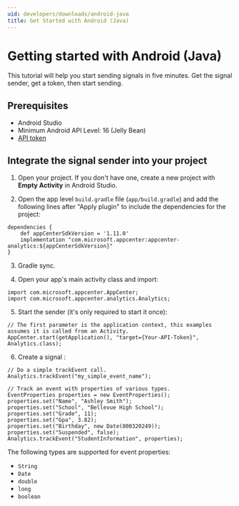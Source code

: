```yaml
---
uid: developers/downloads/android-java
title: Get Started with Android (Java)
---
```

# Getting started with Android (Java) 
 
This tutorial will help you start sending signals in five minutes. Get the signal sender, get a token, then start sending. 
 
## Prerequisites 
- Android Studio 
- Minimum Android API Level: 16 (Jelly Bean)  
- [API token](xref:developers/downloads/api-token)

## Integrate the signal sender into your project 
1. Open your project. If you don't have one, create a new project with **Empty Activity** in Android Studio.

2. Open the app level `build.gradle` file (`app/build.gradle`) and add the following lines after "Apply plugin" to include the dependencies for the project:
```
dependencies { 
    def appCenterSdkVersion = '1.11.0' 
    implementation "com.microsoft.appcenter:appcenter-analytics:${appCenterSdkVersion}" 
} 
```
3. Gradle sync.

4. Open your app's main activity class and import: 
```
import com.microsoft.appcenter.AppCenter; 
import com.microsoft.appcenter.analytics.Analytics; 
```

5. Start the sender (it's only required to start it once): 
```
// The first parameter is the application context, this examples assumes it is called from an Activity. 
AppCenter.start(getApplication(), "target={Your-API-Token}", Analytics.class); 
```

6. Create a signal : 
```
// Do a simple trackEvent call. 
Analytics.trackEvent("my_simple_event_name"); 
 
// Track an event with properties of various types. 
EventProperties properties = new EventProperties(); 
properties.set("Name", "Ashley Smith"); 
properties.set("School", "Bellevue High School"); 
properties.set("Grade", 11); 
properties.set("Gpa", 3.82); 
properties.set("Birthday", new Date(800320249)); 
properties.set("Suspended", false); 
Analytics.trackEvent("StudentInformation", properties); 
```

The following types are supported for event properties: 
- `String` 
- `Date` 
- `double` 
- `long` 
- `boolean`
